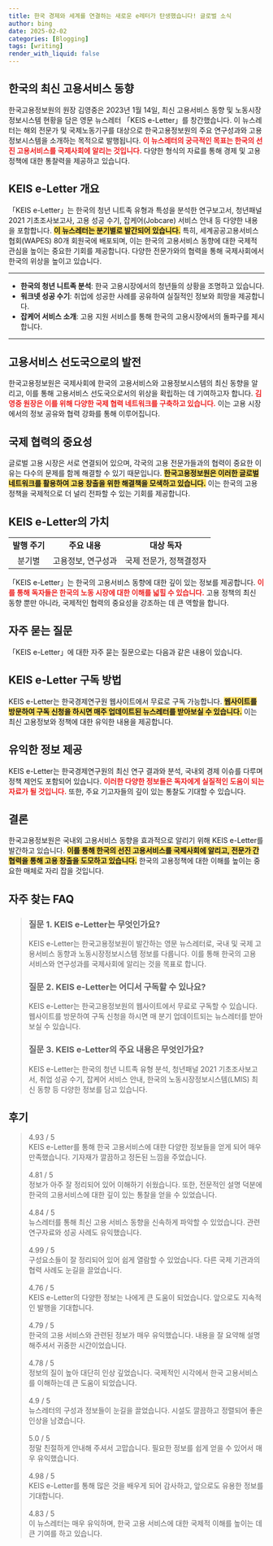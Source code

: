 ```yaml
---
title: 한국 경제와 세계를 연결하는 새로운 e레터가 탄생했습니다! 글로벌 소식
author: bing
date: 2025-02-02
categories: [Blogging]
tags: [writing]
render_with_liquid: false
---
```



<h2 id='한국의 최신 고용서비스 동향'>한국의 최신 고용서비스 동향</h2>

<p>한국고용정보원의 원장 김영중은 2023년 1월 14일, 최신 고용서비스 동향 및 노동시장정보시스템 현황을 담은 영문 뉴스레터 「KEIS e-Letter」를 창간했습니다. 이 뉴스레터는 해외 전문가 및 국제노동기구를 대상으로 한국고용정보원의 주요 연구성과와 고용정보시스템을 소개하는 목적으로 발행됩니다. <b><span style="color: #ee2323;">이 뉴스레터의 궁극적인 목표는 한국의 선진 고용서비스를 국제사회에 알리는 것입니다.</span></b> 다양한 형식의 자료를 통해 경제 및 고용 정책에 대한 통찰력을 제공하고 있습니다.</p>

<h2 id='KEIS e-Letter 개요'>KEIS e-Letter 개요</h2>

<p>「KEIS e-Letter」는 한국의 청년 니트족 유형과 특성을 분석한 연구보고서, 청년패널 2021 기초조사보고사, 고용 성공 수기, 잡케어(Jobcare) 서비스 안내 등 다양한 내용을 포함합니다. <b><span style="background-color: #ffe066;">이 뉴스레터는 분기별로 발간되어 있습니다.</span></b> 특히, 세계공공고용서비스협회(WAPES) 80개 회원국에 배포되며, 이는 한국의 고용서비스 동향에 대한 국제적 관심을 높이는 중요한 기회를 제공합니다. 다양한 전문가와의 협력을 통해 국제사회에서 한국의 위상을 높이고 있습니다.</p>

<hr />

<ul>
    <li><b>한국의 청년 니트족 분석</b>: 한국 고용시장에서의 청년들의 상황을 조명하고 있습니다.</li>
    <li><b>워크넷 성공 수기</b>: 취업에 성공한 사례를 공유하여 실질적인 정보와 희망을 제공합니다.</li>
    <li><b>잡케어 서비스 소개</b>: 고용 지원 서비스를 통해 한국의 고용시장에서의 돌파구를 제시합니다.</li>
</ul>

<hr />

<h2 id='고용서비스 선도국으로의 발전'>고용서비스 선도국으로의 발전</h2>

<p>한국고용정보원은 국제사회에 한국의 고용서비스와 고용정보시스템의 최신 동향을 알리고, 이를 통해 고용서비스 선도국으로서의 위상을 확립하는 데 기여하고자 합니다. <b><span style="color: #ee2323;">김영중 원장은 이를 위해 다양한 국제 협력 네트워크를 구축하고 있습니다.</span></b> 이는 고용 시장에서의 정보 공유와 협력 강화를 통해 이루어집니다.</p>

<h2 id='국제 협력의 중요성'>국제 협력의 중요성</h2>

<p>글로벌 고용 시장은 서로 연결되어 있으며, 각국의 고용 전문가들과의 협력이 중요한 이유는 다수의 문제를 함께 해결할 수 있기 때문입니다. <b><span style="background-color: #ffe066;">한국고용정보원은 이러한 글로벌 네트워크를 활용하여 고용 창출을 위한 해결책을 모색하고 있습니다.</span></b> 이는 한국의 고용 정책을 국제적으로 더 널리 전파할 수 있는 기회를 제공합니다.</p>

<h2 id='KEIS e-Letter의 가치'>KEIS e-Letter의 가치</h2>

<table>
    <tr>
        <td style="text-align: center; height: 17px;"><b>발행 주기</b></td>
        <td style="text-align: center; height: 17px;"><b>주요 내용</b></td>
        <td style="text-align: center; height: 17px;"><b>대상 독자</b></td>
    </tr>
    <tr>
        <td style="text-align: center; height: 17px;">분기별</td>
        <td style="text-align: center; height: 17px;">고용정보, 연구성과</td>
        <td style="text-align: center; height: 17px;">국제 전문가, 정책결정자</td>
    </tr>
</table>

<p>「KEIS e-Letter」는 한국의 고용서비스 동향에 대한 깊이 있는 정보를 제공합니다. <b><span style="color: #ee2323;">이를 통해 독자들은 한국의 노동 시장에 대한 이해를 넓힐 수 있습니다.</span></b> 고용 정책의 최신 동향 뿐만 아니라, 국제적인 협력의 중요성을 강조하는 데 큰 역할을 합니다.</p>

<h2 id='FAQ'>자주 묻는 질문</h2>

<p>「KEIS e-Letter」에 대한 자주 묻는 질문으로는 다음과 같은 내용이 있습니다.</p>

<h2 id='KEIS e-Letter 구독 방법'>KEIS e-Letter 구독 방법</h2>

<p>KEIS e-Letter는 한국경제연구원 웹사이트에서 무료로 구독 가능합니다. <b><span style="background-color: #ffe066;">웹사이트를 방문하여 구독 신청을 하시면 매주 업데이트된 뉴스레터를 받아보실 수 있습니다.</span></b> 이는 최신 고용정보와 정책에 대한 유익한 내용을 제공합니다.</p>

<h2 id='유익한 정보 제공'>유익한 정보 제공</h2>

<p>KEIS e-Letter는 한국경제연구원의 최신 연구 결과와 분석, 국내외 경제 이슈를 다루며 정책 제언도 포함되어 있습니다. <b><span style="color: #ee2323;">이러한 다양한 정보들은 독자에게 실질적인 도움이 되는 자료가 될 것입니다.</span></b> 또한, 주요 기고자들의 깊이 있는 통찰도 기대할 수 있습니다.</p>

<h2 id='결론'>결론</h2>

<p>한국고용정보원은 국내외 고용서비스 동향을 효과적으로 알리기 위해 KEIS e-Letter를 발간하고 있습니다. <b><span style="background-color: #ffe066;">이를 통해 한국의 선진 고용서비스를 국제사회에 알리고, 전문가 간 협력을 통해 고용 창출을 도모하고 있습니다.</span></b> 한국의 고용정책에 대한 이해를 높이는 중요한 매체로 자리 잡을 것입니다.</p>


<h2 id='자주_찾는_FAQ'>자주 찾는 FAQ</h2>
<div itemscope="" itemtype="https://schema.org/FAQPage"> 
<blockquote> 
<div itemscope="" itemprop="mainEntity" itemtype="https://schema.org/Question"> 
<h3 itemprop="name">질문 1. KEIS e-Letter는 무엇인가요?</h3> 
<div itemscope="" itemprop="acceptedAnswer" itemtype="https://schema.org/Answer"> 
<span itemprop="text"> 
<p>KEIS e-Letter는 한국고용정보원이 발간하는 영문 뉴스레터로, 국내 및 국제 고용서비스 동향과 노동시장정보시스템 정보를 다룹니다. 이를 통해 한국의 고용 서비스와 연구성과를 국제사회에 알리는 것을 목표로 합니다.</p> 
</span> 
</div> 
</div> 

<div itemscope="" itemprop="mainEntity" itemtype="https://schema.org/Question"> 
<h3 itemprop="name">질문 2. KEIS e-Letter는 어디서 구독할 수 있나요?</h3> 
<div itemscope="" itemprop="acceptedAnswer" itemtype="https://schema.org/Answer"> 
<span itemprop="text"> 
<p>KEIS e-Letter는 한국고용정보원의 웹사이트에서 무료로 구독할 수 있습니다. 웹사이트를 방문하여 구독 신청을 하시면 매 분기 업데이트되는 뉴스레터를 받아보실 수 있습니다.</p> 
</span> 
</div> 
</div> 

<div itemscope="" itemprop="mainEntity" itemtype="https://schema.org/Question"> 
<h3 itemprop="name">질문 3. KEIS e-Letter의 주요 내용은 무엇인가요?</h3> 
<div itemscope="" itemprop="acceptedAnswer" itemtype="https://schema.org/Answer"> 
<span itemprop="text"> 
<p>KEIS e-Letter는 한국의 청년 니트족 유형 분석, 청년패널 2021 기초조사보고서, 취업 성공 수기, 잡케어 서비스 안내, 한국의 노동시장정보시스템(LMIS) 최신 동향 등 다양한 정보를 담고 있습니다.</p> 
</span> 
</div> 
</div> 
</blockquote> 
</div>
<h2 id='후기'>후기</h2>
<div itemscope itemtype="https://schema.org/Product">
  <blockquote>
  <div itemprop="review" itemscope itemtype="https://schema.org/Review">
      <div itemprop="reviewRating" itemscope itemtype="https://schema.org/Rating"> <span itemprop="ratingValue">4.93</span> / <span itemprop="bestRating">5</span> </div>
      <span itemprop="reviewBody">KEIS e-Letter를 통해 한국 고용서비스에 대한 다양한 정보들을 얻게 되어 매우 만족했습니다. 기자재가 깔끔하고 정돈된 느낌을 주었습니다.</span>
  </div>
  <br>
  <div itemprop="review" itemscope itemtype="https://schema.org/Review">
      <div itemprop="reviewRating" itemscope itemtype="https://schema.org/Rating"> <span itemprop="ratingValue">4.81</span> / <span itemprop="bestRating">5</span> </div>
      <span itemprop="reviewBody">정보가 아주 잘 정리되어 있어 이해하기 쉬웠습니다. 또한, 전문적인 설명 덕분에 한국의 고용서비스에 대한 깊이 있는 통찰을 얻을 수 있었습니다.</span>
  </div>
  <br>
  <div itemprop="review" itemscope itemtype="https://schema.org/Review">
      <div itemprop="reviewRating" itemscope itemtype="https://schema.org/Rating"> <span itemprop="ratingValue">4.84</span> / <span itemprop="bestRating">5</span> </div>
      <span itemprop="reviewBody">뉴스레터를 통해 최신 고용 서비스 동향을 신속하게 파악할 수 있었습니다. 관련 연구자료와 성공 사례도 유익했습니다.</span>
  </div>
  <br>
  <div itemprop="review" itemscope itemtype="https://schema.org/Review">
      <div itemprop="reviewRating" itemscope itemtype="https://schema.org/Rating"> <span itemprop="ratingValue">4.99</span> / <span itemprop="bestRating">5</span> </div>
      <span itemprop="reviewBody">구성요소들이 잘 정리되어 있어 쉽게 열람할 수 있었습니다. 다른 국제 기관과의 협력 사례도 눈길을 끌었습니다.</span>
  </div>
  <br>
  <div itemprop="review" itemscope itemtype="https://schema.org/Review">
      <div itemprop="reviewRating" itemscope itemtype="https://schema.org/Rating"> <span itemprop="ratingValue">4.76</span> / <span itemprop="bestRating">5</span> </div>
      <span itemprop="reviewBody">KEIS e-Letter의 다양한 정보는 나에게 큰 도움이 되었습니다. 앞으로도 지속적인 발행을 기대합니다.</span>
  </div>
  <br>
  <div itemprop="review" itemscope itemtype="https://schema.org/Review">
      <div itemprop="reviewRating" itemscope itemtype="https://schema.org/Rating"> <span itemprop="ratingValue">4.79</span> / <span itemprop="bestRating">5</span> </div>
      <span itemprop="reviewBody">한국의 고용 서비스와 관련된 정보가 매우 유익했습니다. 내용을 잘 요약해 설명해주셔서 귀중한 시간이었습니다.</span>
  </div>
  <br>
  <div itemprop="review" itemscope itemtype="https://schema.org/Review">
      <div itemprop="reviewRating" itemscope itemtype="https://schema.org/Rating"> <span itemprop="ratingValue">4.78</span> / <span itemprop="bestRating">5</span> </div>
      <span itemprop="reviewBody">정보의 질이 높아 대단히 인상 깊었습니다. 국제적인 시각에서 한국 고용서비스를 이해하는데 큰 도움이 되었습니다.</span>
  </div>
  <br>
  <div itemprop="review" itemscope itemtype="https://schema.org/Review">
      <div itemprop="reviewRating" itemscope itemtype="https://schema.org/Rating"> <span itemprop="ratingValue">4.9</span> / <span itemprop="bestRating">5</span> </div>
      <span itemprop="reviewBody">뉴스레터의 구성과 정보들이 눈길을 끌었습니다. 시설도 깔끔하고 정렬되어 좋은 인상을 남겼습니다.</span>
  </div>
  <br>
  <div itemprop="review" itemscope itemtype="https://schema.org/Review">
      <div itemprop="reviewRating" itemscope itemtype="https://schema.org/Rating"> <span itemprop="ratingValue">5.0</span> / <span itemprop="bestRating">5</span> </div>
      <span itemprop="reviewBody">정말 친절하게 안내해 주셔서 고맙습니다. 필요한 정보를 쉽게 얻을 수 있어서 매우 유익했습니다.</span>
  </div>
  <br>
  <div itemprop="review" itemscope itemtype="https://schema.org/Review">
      <div itemprop="reviewRating" itemscope itemtype="https://schema.org/Rating"> <span itemprop="ratingValue">4.98</span> / <span itemprop="bestRating">5</span> </div>
      <span itemprop="reviewBody">KEIS e-Letter를 통해 많은 것을 배우게 되어 감사하고, 앞으로도 유용한 정보를 기대합니다.</span>
  </div>
  <br>
  <div itemprop="review" itemscope itemtype="https://schema.org/Review">
      <div itemprop="reviewRating" itemscope itemtype="https://schema.org/Rating"> <span itemprop="ratingValue">4.83</span> / <span itemprop="bestRating">5</span> </div>
      <span itemprop="reviewBody">이 뉴스레터는 매우 유익하며, 한국 고용 서비스에 대한 국제적 이해를 높이는 데 큰 기여를 하고 있습니다.</span>
  </div>
  </blockquote>
</div>

